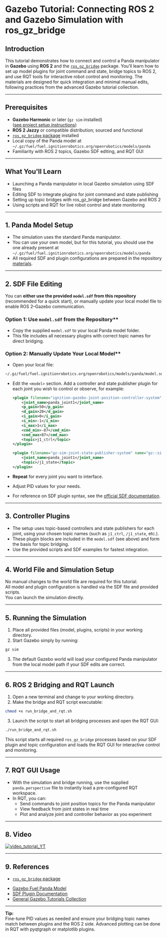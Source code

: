 # Gazebo Tutorial: Connecting ROS 2 and Gazebo Simulation with ros_gz_bridge

## Introduction

This tutorial demonstrates how to connect and control a Panda manipulator in **Gazebo** using **ROS 2** and the [`ros_gz_bridge`](https://github.com/gazebosim/ros_gz) package. You’ll learn how to set up model plugins for joint command and state, bridge topics to ROS 2, and use RQT tools for interactive robot control and monitoring. The materials are designed for quick integration and minimal manual edits, following practices from the advanced Gazebo tutorial collection.

---

## Prerequisites

- **Gazebo Harmonic** or later (`gz sim` installed)  
  ([see project setup instructions](../README.md#references))
- **ROS 2 Jazzy** or compatible distribution; sourced and functional
- [`ros_gz_bridge` package](https://github.com/gazebosim/ros_gz) installed
- Local copy of the Panda model at  
  `~/.gz/fuel/fuel.ignitionrobotics.org/openrobotics/models/panda`
- Familiarity with ROS 2 topics, Gazebo SDF editing, and RQT GUI

---

## What You'll Learn

- Launching a Panda manipulator in local Gazebo simulation using SDF files
- Editing SDF to integrate plugins for joint command and state publishing
- Setting up topic bridges with ros_gz_bridge between Gazebo and ROS 2
- Using scripts and RQT for live robot control and state monitoring

---

## 1. Panda Model Setup

- The simulation uses the standard Panda manipulator.
- You can use your own model, but for this tutorial, you should use the one already present at  
  `~/.gz/fuel/fuel.ignitionrobotics.org/openrobotics/models/panda`
- All required SDF and plugin configurations are prepared in the repository [materials](https://github.com/lexmaister/gazebo_tutorial/tree/main/04_ros2_communication).

---

## 2. SDF File Editing

You can **either use the provided `model.sdf` from this repository** (recommended for a quick start), or manually update your local model file to enable ROS 2–Gazebo communication.

### Option 1: Use `model.sdf` from the Repository**

- Copy the supplied `model.sdf` to your local Panda model folder.
- This file includes all necessary plugins with correct topic names for direct bridging.

### Option 2: Manually Update Your Local Model**

- Open your local file:
  
```sh
~/.gz/fuel/fuel.ignitionrobotics.org/openrobotics/models/panda/model.sdf
```

- Edit the `<model>` section. Add a controller and state publisher plugin for each joint you wish to control or observe, for example:

  ```xml
  <plugin filename="ignition-gazebo-joint-position-controller-system" name="ignition::gazebo::systems::JointPositionController">
      <joint_name>panda_joint1</joint_name>
      <p_gain>50</p_gain>
      <d_gain>20</d_gain>
      <i_gain>0</i_gain>
      <i_min>-1</i_min>
      <i_max>1</i_max>
      <cmd_min>-87</cmd_min>
      <cmd_max>87</cmd_max>
      <topic>j1_ctrl</topic>
  </plugin>

  <plugin filename="gz-sim-joint-state-publisher-system" name="gz::sim::systems::JointStatePublisher">
      <joint_name>panda_joint1</joint_name>
      <topic>/j1_state</topic>
  </plugin>
  ```

- **Repeat** for every joint you want to interface.
- Adjust PID values for your needs.
- For reference on SDF plugin syntax, see the [official SDF documentation](https://sdformat.org/spec?ver=1.7&elem=plugin).

---

## 3. Controller Plugins

- The setup uses topic-based controllers and state publishers for each joint, using your chosen topic names (such as `j1_ctrl`, `/j1_state`, etc.).
- These plugin blocks are included in the `model.sdf` (see above) and form the basis for topic bridging.
- Use the provided scripts and SDF examples for fastest integration.

---

## 4. World File and Simulation Setup

No manual changes to the world file are required for this tutorial.  
All model and plugin configuration is handled via the SDF file and provided scripts.  
You can launch the simulation directly.

---

## 5. Running the Simulation

1. Place all provided files (model, plugins, scripts) in your working directory.
2. Start Gazebo simply by running:

  ```sh
  gz sim
  ```

3. The default Gazebo world will load your configured Panda manipulator from the local model path if your SDF edits are correct.

---

## 6. ROS 2 Bridging and RQT Launch

1. Open a new terminal and change to your working directory.
2. Make the bridge and RQT script executable:

  ```sh
  chmod +x run_bridge_and_rqt.sh
  ```

3. Launch the script to start all bridging processes and open the RQT GUI:

  ```sh
  ./run_bridge_and_rqt.sh
  ```

This script starts all required `ros_gz_bridge` processes based on your SDF plugin and topic configuration and loads the RQT GUI for interactive control and monitoring.

---

## 7. RQT GUI Usage

- With the simulation and bridge running, use the supplied `panda.perspective` file to instantly load a pre-configured RQT workspace.
- In RQT, you can:
  - Send commands to joint position topics for the Panda manipulator
  - View feedback from joint states in real time
  - Plot and analyze joint and controller behavior as you experiment

---

## 8. Video

[![video_tutorial_YT](https://img.youtube.com/vi/fmhGUUFOLGU/0.jpg)](https://www.youtube.com/watch?v=fmhGUUFOLGU)

---

## 9. References

- [`ros_gz_bridge` package](https://github.com/gazebosim/ros_gz)
<!-- - [04_ros2_communication: Tutorial Materials](https://github.com/lexmaister/gazebo_tutorial/tree/main/04_ros2_communication) -->
- [Gazebo Fuel Panda Model](https://app.gazebosim.org/OpenRobotics/fuel/models/Panda%20with%20Ignition%20position%20controller%20model)
- [SDF Plugin Documentation](https://sdformat.org/spec?ver=1.7&elem=plugin)
- [General Gazebo Tutorials Collection](https://github.com/lexmaister/gazebo_tutorial)

---

**Tip:**  
Fine-tune PID values as needed and ensure your bridging topic names match between plugins and the ROS 2 side. Advanced plotting can be done in RQT with pyqtgraph or matplotlib plugins.

